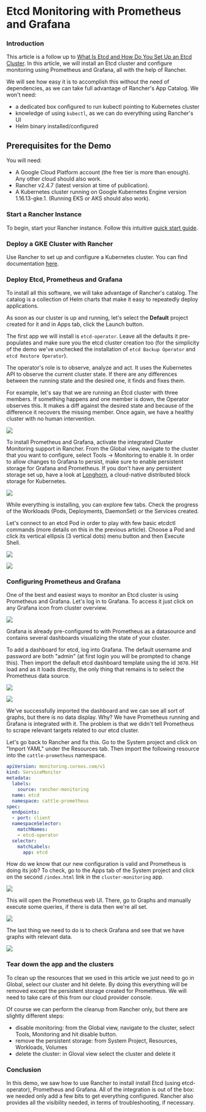 # Etcd Monitoring with Prometheus and Grafana 
### Introduction

This article is a follow up to [What Is Etcd and How Do You Set Up an Etcd Cluster](https://rancher.com/blog/2019/2019-01-29-what-is-etcd/). In this article, we will install an Etcd cluster and configure monitoring using Prometheus and Grafana, all with the help of Rancher.

We will see how easy it is to accomplish this without the need of dependencies, as we can take full advantage of Rancher's App Catalog.
We won't need:
- a dedicated box configured to run kubectl pointing to Kubernetes cluster
- knowledge of using `kubectl`,  as we can do everything using Rancher's UI
- Helm binary installed/configured 

## Prerequisites for the Demo
You will need:
- A Google Cloud Platform account (the free tier is more than enough). Any other cloud should also work.
- Rancher v2.4.7 (latest version at time of publication).
- A Kubernetes cluster running on Google Kubernetes Engine version 1.16.13-gke.1. (Running EKS or AKS should also work).

### Start a Rancher Instance

To begin, start your Rancher instance. Follow this intuitive [quick start guide](https://rancher.com/quick-start/).

### Deploy a GKE Cluster with Rancher

Use Rancher to set up and configure a Kubernetes cluster. You can find documentation [here](https://rancher.com/docs/rancher/v2.x/en/cluster-provisioning/).

### Deploy Etcd, Prometheus and Grafana

To install all this software, we will take advantage of Rancher's catalog. The catalog is a collection of Helm charts that make it easy to repeatedly deploy applications.

As soon as our cluster is up and running, let's select the **Default** project created for it and in Apps tab, click the Launch button.

The first app we will install is `etcd-operator`. Leave all the defaults it pre-populates and make sure you the etcd cluster creation too (for the simplicity of the demo we've unchecked the installation of `etcd Backup Operator` and `etcd Restore Operator`).

The operator's role is to observe, analyze and act. It uses the Kubernetes API to observe the current cluster state. If there are any differences between the running state and the desired one, it finds and fixes them.

For example, let's say that we are running an Etcd cluster with three members. If something happens and one member is down, the Operator observes this. It makes a diff <!--- is diff supposed to be in code font? --> against the desired state and because of the difference it recovers the missing member. Once again, we have a healthy cluster with no human intervention.

![](images/upload_4e98f3ba1d86779a83e2f89929483df7.png)

To install Prometheus and Grafana, activate the integrated Cluster Monitoring support in Rancher. From the Global view, navigate to the cluster that you want to configure, select Tools -> Monitoring to enable it. In order to allow changes to Grafana to persist, make sure to enable persistent storage for Grafana and Prometheus. If you don't have any persistent storage set up, have a look at [Longhorn](https://longhorn.io/), a cloud-native distributed block storage for Kubernetes.

![](images/upload_620eccc0cfc86951140a87d22bd927fe.png)

While everything is installing, you can explore few tabs. Check the progress of the Workloads (Pods, Deployments, DaemonSet) or the Services created.

Let's connect to an etcd Pod in order to play with few basic etcdctl commands (more details on this in the previous article). Choose a Pod and click its vertical ellipsis (3 vertical dots) menu button and then Execute Shell.

![](images/upload_c578e792105ab7c70c67ab7fccfbf891.png)

![](images/upload_c479e4a06bd62ed1c573d141942bc1e6.png)

### Configuring Prometheus and Grafana

One of the best and easiest ways to monitor an Etcd cluster is using Prometheus and Grafana. 
Let's log in to Grafana. To access it just click on any Grafana icon from cluster overview.

![](images/upload_f34a4cf7e026a8419247085cc9b750af.png)

Grafana is already pre-configured to with Prometheus as a datasource and contains several dashboards visualizing the state of your cluster.

To add a dashboard for etcd, log into Grafana. The default username and password are both "admin" (at first login you will be prompted to change this).
Then import the default etcd dashboard template using the id `3070`. Hit load and as it loads directly, the only thing that remains is to select the Prometheus data source.

![](images/upload_7c79d76e364ad46cefca881548192269.png)

![](images/upload_10f318e0fefcb69bcb9fc2b6ab10fb2eee.png)

We've successfully imported the dashboard and we can see all sort of graphs, but there is no data display. Why? We have Prometheus running and Grafana is integrated with it. The problem is that we didn't tell Prometheus to scrape relevant targets related to our etcd cluster.

Let's go back to Rancher and fix this. Go to the System project and click on "Import YAML" under the Resources tab. Then import the following resource into the `cattle-prometheus` namespace.

```yaml
apiVersion: monitoring.coreos.com/v1
kind: ServiceMonitor
metadata:
  labels:
    source: rancher-monitoring
  name: etcd
  namespace: cattle-prometheus
spec:
  endpoints:
  - port: client
  namespaceSelector:
    matchNames:
    - etcd-operator
  selector:
    matchLabels:
      app: etcd
```

How do we know that our new configuration is valid and Prometheus is doing its job? To check, go to the Apps tab of the System project and click on the second `/index.html` link in the `cluster-monitoring` app. 

![](images/upload_e41716b71c5fa883f0c15839473adda1.png)

This will open the Prometheus web UI. There, go to Graphs and manually execute some queries, if there is data then we're all set.

![](images/upload_ca9d1be7454e239825913b4d77c44723.png)

The last thing we need to do is to check Grafana and see that we have graphs with relevant data.

![](images/upload_1eba42cc0e85d34f053135b60b962621.png)

### Tear down the app and the clusters

To clean up the resources that we used in this article we just need to go in Global, select our cluster and hit delete.
By doing this everything will be removed except the persistent storage created for Prometheus. We will need to take care of this from our cloud provider console.

Of course we can perform the cleanup from Rancher only, but there are slightly different steps:
- disable monitoring: from the Global view, navigate to the cluster, select Tools, Monitoring and hit disable button.
- remove the persistent storage: from System Project, Resources, Workloads, Volumes
- delete the cluster: in Gloval view select the cluster and delete it

### Conclusion

In this demo, we saw how to use Rancher to install install Etcd (using etcd-operator), Prometheus and Grafana. All of the integration is out of the box:  we needed only add a few bits to get everything configured. Rancher also provides all the visibility needed, in terms of troubleshooting, if necessary.
 
